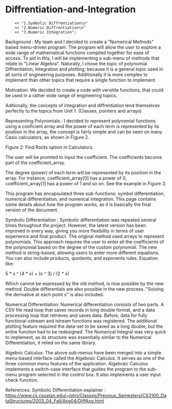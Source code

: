 # Diffrentiation-and-Integration
        << "1.Symbolic Diffrentiation\n"
        << "2.Numeric Diffrentiation\n"
        << "3.Numeric Integration";
        
        
Background : 
My team and I decided to create a "Numerical Methods" based menu-driven program. The program will allow the user to explore a wide range of mathematical functions compiled together for ease of access. To aid in this, I will be implementing a sub-menu of methods that relate to "Linear Algebra". 
Naturally, I chose the topic of polynomial Diffrenitation, Integration and plotting; because it is a general topic used in all sorts of engineering purposes. Additionally it is more complex to implement than other topics that require a single function to implement.

Motivation:
We decided to create a code with versitile functions, that could be used in a rather wide range of engineering topics.

Aditionally, the concepts of integration and diffrentiation lend themselves perfectly to the topics from Unit 1. (Classes, pointers and arrays)


Represenitng Polynomials :
I decided to represent polynomial functions using a cooficient array and the power of each term is represented by its position in the array, the concept is fairly simple and can be seen on many Casio calculators, as shown in Figure 2.


Figure 2: Find Roots option in Calculators.

The user will be promted to input the coefficient. The coefficients become part of the coefficient_array.

The degree (power) of each term will be represented by its position in the array. For instance, coefficient_array[0] has a power of 0, coefficient_array[1] has a power of 1 and so on. See the example in Figure 3.


This program has encapsulated three sub-functions: symbol differentiation, numerical differentiation, and numerical integration. This page contains some details about how the program works, as it is basically the final version of the document.


Symbolic Differentiation :
Symbolic differentiation was repeated several times throughout the project. However, the latest version has been improved in every way, giving you more flexibility in terms of user experience and final product. 
 The original method used arrays to represent polynomials. This approach requires the user to enter all the coefficients of the polynomial based on the degree 
 of the custom polynomial. The new method is string-based, allowing users to enter more different equations. You can also include products, quotients, and exponents rules. Equation like:

5 * x ^ (4 * x) + (x ^ 3) / (2 * x)

Which cannot be expressed by the old method, is now possible by the new method. 
Double differentials are also possible in the new process. "Solving the derivative at each point x" is also included.



Numerical Differentiation:
Numerical differentiation consists of two parts. A CSV file read loop that saves records in long double format, and a data processing loop that retrieves and saves data. Before, data for fully functional ostream and istream functions was registered. The additional plotting feature required the data-set to be saved as a long double, but the entire function had to be redesigned. The Numerical Integral was very quick to implement, as its structure was essentially similar to the Numerical Differentiation, it relied on the same library.



Algebric Calculus:
The above sub-menus have been merged into a simple menu-based interface called the Algebraic Calculus. It serves as one of the three common menu features of the application. Algebraic Calculus implements a switch-case interface that guides the program to the sub-menu program selected in the control box. It also implements a user input check function.

References:
Symbolic Differentiation explainer : https://www.cs.csustan.edu/~john/Classes/Previous_Semesters/CS3100_DataStructures/2003_04_Fall/Asg04/DiffAsg.html 
